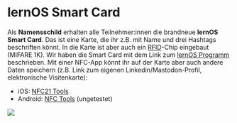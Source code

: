 # lernOS Smart Card

Als **Namensschild** erhalten alle Teilnehmer:innen die brandneue **lernOS Smart Card**. Das ist eine Karte, die ihr z.B. mit Name und drei Hashtags beschriften könnt. In die Karte ist aber auch ein [RFID](https://de.wikipedia.org/wiki/RFID)-Chip eingebaut (MIFARE 1K). Wir haben die Smart Card mit dem Link zum [lernOS Programm](https://pretalx.com/loscon24/schedule/) beschrieben. Mit einer NFC-App könnt ihr auf der Karte aber auch andere Daten speichern (z.B. Link zum eigenen Linkedin/Mastodon-Profil, elektronische Visitenkarte):

- iOS: [NFC21 Tools](https://apps.apple.com/de/app/nfc21-tools/id1496636288)
- Android: [NFC Tools](https://play.google.com/store/apps/details?id=com.wakdev.wdnfc&hl=de&pli=1) (ungetestet)

![](./img/lernos-smart-card.png)